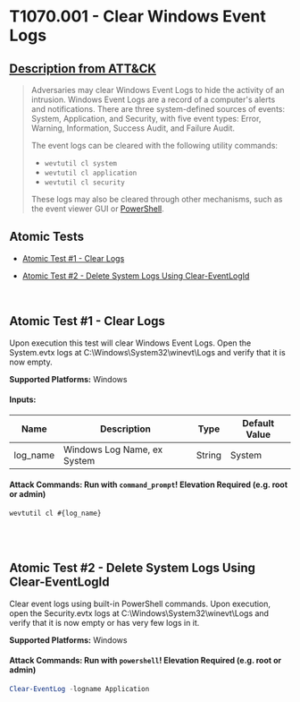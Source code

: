 # T1070.001 - Clear Windows Event Logs
## [Description from ATT&CK](https://attack.mitre.org/wiki/Technique/T1070.001)
<blockquote>Adversaries may clear Windows Event Logs to hide the activity of an intrusion. Windows Event Logs are a record of a computer's alerts and notifications. There are three system-defined sources of events: System, Application, and Security, with five event types: Error, Warning, Information, Success Audit, and Failure Audit.

The event logs can be cleared with the following utility commands:

* <code>wevtutil cl system</code>
* <code>wevtutil cl application</code>
* <code>wevtutil cl security</code>

These logs may also be cleared through other mechanisms, such as the event viewer GUI or [PowerShell](https://attack.mitre.org/techniques/T1059/001).</blockquote>

## Atomic Tests

- [Atomic Test #1 - Clear Logs](#atomic-test-1---clear-logs)

- [Atomic Test #2 - Delete System Logs Using Clear-EventLogId](#atomic-test-2---delete-system-logs-using-clear-eventlogid)


<br/>

## Atomic Test #1 - Clear Logs
Upon execution this test will clear Windows Event Logs. Open the System.evtx logs at C:\Windows\System32\winevt\Logs and verify that it is now empty.

**Supported Platforms:** Windows




#### Inputs:
| Name | Description | Type | Default Value | 
|------|-------------|------|---------------|
| log_name | Windows Log Name, ex System | String | System|


#### Attack Commands: Run with `command_prompt`!  Elevation Required (e.g. root or admin) 


```cmd
wevtutil cl #{log_name}
```






<br/>
<br/>

## Atomic Test #2 - Delete System Logs Using Clear-EventLogId
Clear event logs using built-in PowerShell commands.
Upon execution, open the Security.evtx logs at C:\Windows\System32\winevt\Logs and verify that it is now empty or has very few logs in it.

**Supported Platforms:** Windows





#### Attack Commands: Run with `powershell`!  Elevation Required (e.g. root or admin) 


```powershell
Clear-EventLog -logname Application
```






<br/>
